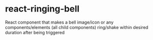 # react-ringing-bell
React component that makes a bell image/icon or any components/elements (all child components) ring/shake within desired duration after being triggered
